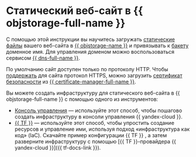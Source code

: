 # Статический веб-сайт в {{ objstorage-full-name }}

С помощью этой инструкции вы научитесь загружать [статические файлы](../../storage/concepts/hosting.md) вашего веб-сайта в [{{ objstorage-name }}](../../storage/) и привязывать к [бакету](../../storage/concepts/bucket.md) доменное имя. Для управления доменом можно воспользоваться сервисом [{{ dns-full-name }}](../../dns/).

По умолчанию сайт доступен только по протоколу HTTP. Чтобы [поддержать](../../storage/operations/hosting/certificate.md) для сайта протокол HTTPS, можно загрузить [сертификат безопасности](../../certificate-manager/concepts/index.md) из [{{ certificate-manager-full-name }}](../../certificate-manager/).

Вы можете создать инфраструктуру для статического веб-сайта в {{ objstorage-full-name }} с помощью одного из инструментов:

* [Консоль управления](../../tutorials/web/static/console.md) — используйте этот способ, чтобы пошагово создать инфраструктуру в консоли управления {{ yandex-cloud }}.
* [{{ TF }}](../../tutorials/web/static/terraform.md) — используйте этот способ, чтобы упростить создание ресурсов и управление ими, используя подход «инфраструктура как код» (IaC). Скачайте пример конфигурации {{ TF }} , а затем разверните инфраструктуру с помощью [{{ TF }}-провайдера {{ yandex-cloud }}]({{ tf-docs-link }}).